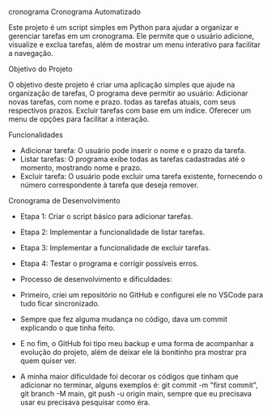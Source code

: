 ﻿ cronograma
 Cronograma Automatizado

Este projeto é um script simples em Python para ajudar a organizar e gerenciar tarefas em um cronograma. Ele permite que o usuário adicione, visualize e exclua tarefas, além de mostrar um menu interativo para facilitar a navegação.

 Objetivo do Projeto

O objetivo deste projeto é criar uma aplicação simples que ajude na organização de tarefas, O programa deve permitir ao usuário:
Adicionar novas tarefas, com nome e prazo.
todas as tarefas atuais, com seus respectivos prazos.
Excluir tarefas com base em um índice.
Oferecer um menu de opções para facilitar a interação.

 Funcionalidades

- Adicionar tarefa: O usuário pode inserir o nome e o prazo da tarefa.
- Listar tarefas: O programa exibe todas as tarefas cadastradas até o momento, mostrando nome e prazo.
- Excluir tarefa: O usuário pode excluir uma tarefa existente, fornecendo o número correspondente à tarefa que deseja remover.

 Cronograma de Desenvolvimento

- Etapa 1: Criar o script básico para adicionar tarefas.
- Etapa 2: Implementar a funcionalidade de listar tarefas.
- Etapa 3: Implementar a funcionalidade de excluir tarefas.
- Etapa 4: Testar o programa e corrigir possíveis erros.

- Processo de desenvolvimento e dificuldades:

- Primeiro, criei um repositório no GitHub e configurei ele no VSCode para tudo ficar sincronizado.
 
- Sempre que fez alguma mudança no código, dava um commit explicando o que tinha feito.

- E no fim, o GitHub foi tipo meu backup e uma forma de acompanhar a evolução do projeto, além de deixar ele lá bonitinho pra mostrar pra quem quiser ver.

- A minha maior dificuldade foi decorar os códigos que tinham que adicionar no terminar, alguns exemplos é: git commit -m "first commit", git branch -M main, git push -u origin main, sempre que eu precisava usar eu precisava pesquisar como éra.




